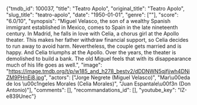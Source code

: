 {"tmdb_id": 100037, "title": "Teatro Apolo", "original_title": "Teatro Apolo", "slug_title": "teatro-apolo", "date": "1950-01-01", "genre": [""], "score": "6.0/10", "synopsis": "Miguel Velasco, the son of a wealthy Spanish immigrant established in Mexico, comes to Spain in the late nineteenth century. In Madrid, he falls in love with Celia, a chorus girl at the Apollo theater. This makes her father withdraw financial support, so Celia decides to run away to avoid harm. Nevertheless, the couple gets married and is happy. And Celia triumphs at the Apollo. Over the years, the theater is demolished to build a bank. The old Miguel feels that with its disappearance much of his life goes as well.", "image": "https://image.tmdb.org/t/p/w185_and_h278_bestv2/dDDNWN5qjfjjwh4DNiZM9PHnEi8.jpg", "actors": ["Jorge Negrete (Miguel Velasco)", "Mar\u00eda de los \u00c1ngeles Morales  (Celia Morales)", "Juan Espantale\u00f3n (Don Antonio)"], "comments": [], "recommandations_id": [], "youtube_key": "IZ-e839Unec"}